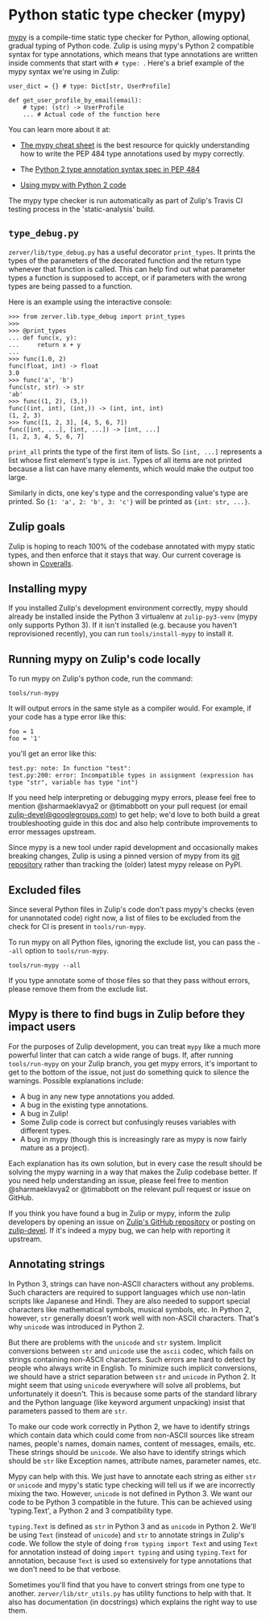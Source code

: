 # Python static type checker (mypy)

[mypy](http://mypy-lang.org/) is a compile-time static type checker
for Python, allowing optional, gradual typing of Python code.  Zulip
is using mypy's Python 2 compatible syntax for type annotations, which
means that type annotations are written inside comments that start
with `# type: `.  Here's a brief example of the mypy syntax we're
using in Zulip:

```
user_dict = {} # type: Dict[str, UserProfile]

def get_user_profile_by_email(email):
    # type: (str) -> UserProfile
    ... # Actual code of the function here
```

You can learn more about it at:

* [The mypy cheat
  sheet](https://github.com/python/mypy/blob/master/docs/source/cheat_sheet.rst)
  is the best resource for quickly understanding how to write the PEP
  484 type annotations used by mypy correctly.

* The [Python 2 type annotation syntax spec in PEP
  484](https://www.python.org/dev/peps/pep-0484/#suggested-syntax-for-python-2-7-and-straddling-code)

* [Using mypy with Python 2 code](http://mypy.readthedocs.io/en/latest/python2.html)

The mypy type checker is run automatically as part of Zulip's Travis
CI testing process in the 'static-analysis' build.

## `type_debug.py`

`zerver/lib/type_debug.py` has a useful decorator `print_types`.  It
prints the types of the parameters of the decorated function and the
return type whenever that function is called.  This can help find out
what parameter types a function is supposed to accept, or if
parameters with the wrong types are being passed to a function.

Here is an example using the interactive console:

```
>>> from zerver.lib.type_debug import print_types
>>>
>>> @print_types
... def func(x, y):
...     return x + y
...
>>> func(1.0, 2)
func(float, int) -> float
3.0
>>> func('a', 'b')
func(str, str) -> str
'ab'
>>> func((1, 2), (3,))
func((int, int), (int,)) -> (int, int, int)
(1, 2, 3)
>>> func([1, 2, 3], [4, 5, 6, 7])
func([int, ...], [int, ...]) -> [int, ...]
[1, 2, 3, 4, 5, 6, 7]
```

`print_all` prints the type of the first item of lists.  So `[int, ...]` represents
a list whose first element's type is `int`.  Types of all items are not printed
because a list can have many elements, which would make the output too large.

Similarly in dicts, one key's type and the corresponding value's type are printed.
So `{1: 'a', 2: 'b', 3: 'c'}` will be printed as `{int: str, ...}`.

## Zulip goals

Zulip is hoping to reach 100% of the codebase annotated with mypy
static types, and then enforce that it stays that way.  Our current
coverage is shown in
[Coveralls](https://coveralls.io/github/zulip/zulip).

## Installing mypy

If you installed Zulip's development environment correctly, mypy
should already be installed inside the Python 3 virtualenv at
`zulip-py3-venv` (mypy only supports Python 3).  If it isn't installed
(e.g. because you haven't reprovisioned recently), you can run
`tools/install-mypy` to install it.

## Running mypy on Zulip's code locally

To run mypy on Zulip's python code, run the command:

    tools/run-mypy

It will output errors in the same style as a compiler would.  For
example, if your code has a type error like this:

```
foo = 1
foo = '1'
```

you'll get an error like this:

```
test.py: note: In function "test":
test.py:200: error: Incompatible types in assignment (expression has type "str", variable has type "int")
```

If you need help interpreting or debugging mypy errors, please feel
free to mention @sharmaeklavya2 or @timabbott on your pull request (or
email zulip-devel@googlegroups.com) to get help; we'd love to both
build a great troubleshooting guide in this doc and also help
contribute improvements to error messages upstream.

Since mypy is a new tool under rapid development and occasionally
makes breaking changes, Zulip is using a pinned version of mypy from
its [git repository](https://github.com/python/mypy) rather than
tracking the (older) latest mypy release on PyPI.

## Excluded files

Since several Python files in Zulip's code don't pass mypy's checks
(even for unannotated code) right now, a list of files to be excluded
from the check for CI is present in `tools/run-mypy`.

To run mypy on all Python files, ignoring the exclude list, you can
pass the `--all` option to `tools/run-mypy`.

    tools/run-mypy --all

If you type annotate some of those files so that they pass without
errors, please remove them from the exclude list.

## Mypy is there to find bugs in Zulip before they impact users

For the purposes of Zulip development, you can treat `mypy` like a
much more powerful linter that can catch a wide range of bugs.  If,
after running `tools/run-mypy` on your Zulip branch, you get mypy
errors, it's important to get to the bottom of the issue, not just do
something quick to silence the warnings.  Possible explanations include:

* A bug in any new type annotations you added.
* A bug in the existing type annotations.
* A bug in Zulip!
* Some Zulip code is correct but confusingly reuses variables with
  different types.
* A bug in mypy (though this is increasingly rare as mypy is now
  fairly mature as a project).

Each explanation has its own solution, but in every case the result
should be solving the mypy warning in a way that makes the Zulip
codebase better.  If you need help understanding an issue, please feel
free to mention @sharmaeklavya2 or @timabbott on the relevant pull
request or issue on GitHub.

If you think you have found a bug in Zulip or mypy, inform the zulip
developers by opening an issue on [Zulip's GitHub
repository](https://github.com/zulip/zulip/issues) or posting on
[zulip-devel](https://groups.google.com/d/forum/zulip-devel).  If it's
indeed a mypy bug, we can help with reporting it upstream.

## Annotating strings

In Python 3, strings can have non-ASCII characters without any problems.
Such characters are required to support languages which use non-latin
scripts like Japanese and Hindi.  They are also needed to support special
characters like mathematical symbols, musical symbols, etc.
In Python 2, however, `str` generally doesn't work well with non-ASCII
characters.  That's why `unicode` was introduced in Python 2.

But there are problems with the `unicode` and `str` system.  Implicit
conversions between `str` and `unicode` use the `ascii` codec, which
fails on strings containing non-ASCII characters.  Such errors are hard
to detect by people who always write in English.  To minimize such
implicit conversions, we should have a strict separation between `str`
and `unicode` in Python 2.  It might seem that using `unicode` everywhere
will solve all problems, but unfortunately it doesn't.  This is because
some parts of the standard library and the Python language (like keyword
argument unpacking) insist that parameters passed to them are `str`.

To make our code work correctly in Python 2, we have to identify strings
which contain data which could come from non-ASCII sources like stream
names, people's names, domain names, content of messages, emails, etc.
These strings should be `unicode`.  We also have to identify strings
which should be `str` like Exception names, attribute names, parameter
names, etc.

Mypy can help with this.  We just have to annotate each string as either
`str` or `unicode` and mypy's static type checking will tell us if we
are incorrectly mixing the two.  However, `unicode` is not defined in
Python 3.  We want our code to be Python 3 compatible in the future.
This can be achieved using 'typing.Text', a Python 2 and 3 compatibility type.

`typing.Text` is defined as `str` in Python 3 and as `unicode` in
Python 2.  We'll be using `Text` (instead of `unicode`) and `str`
to annotate strings in Zulip's code.  We follow the style of doing
`from typing import Text` and using `Text` for annotation instead
of doing `import typing` and using `typing.Text` for annotation, because
`Text` is used so extensively for type annotations that we don't
need to be that verbose.

Sometimes you'll find that you have to convert strings from one type to
another.  `zerver/lib/str_utils.py` has utility functions to help with that.
It also has documentation (in docstrings) which explains the right way
to use them.
